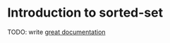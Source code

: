 # Introduction to sorted-set

TODO: write [great documentation](http://jacobian.org/writing/what-to-write/)
